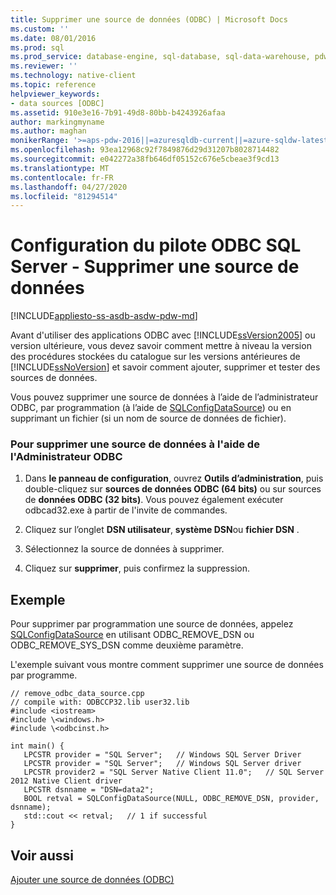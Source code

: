 ```yaml
---
title: Supprimer une source de données (ODBC) | Microsoft Docs
ms.custom: ''
ms.date: 08/01/2016
ms.prod: sql
ms.prod_service: database-engine, sql-database, sql-data-warehouse, pdw
ms.reviewer: ''
ms.technology: native-client
ms.topic: reference
helpviewer_keywords:
- data sources [ODBC]
ms.assetid: 910e3e16-7b91-49d8-80bb-b4243926afaa
author: markingmyname
ms.author: maghan
monikerRange: '>=aps-pdw-2016||=azuresqldb-current||=azure-sqldw-latest||>=sql-server-2016||=sqlallproducts-allversions||>=sql-server-linux-2017||=azuresqldb-mi-current'
ms.openlocfilehash: 93ea12968c92f7849876d29d31207b8028714482
ms.sourcegitcommit: e042272a38fb646df05152c676e5cbeae3f9cd13
ms.translationtype: MT
ms.contentlocale: fr-FR
ms.lasthandoff: 04/27/2020
ms.locfileid: "81294514"
---
```

# <a name="configuring-the-sql-server-odbc-driver---delete-a-data-source"></a>Configuration du pilote ODBC SQL Server - Supprimer une source de données
[!INCLUDE[appliesto-ss-asdb-asdw-pdw-md](../../includes/appliesto-ss-asdb-asdw-pdw-md.md)]

  Avant d'utiliser des applications ODBC avec [!INCLUDE[ssVersion2005](../../includes/ssversion2005-md.md)] ou version ultérieure, vous devez savoir comment mettre à niveau la version des procédures stockées du catalogue sur les versions antérieures de [!INCLUDE[ssNoVersion](../../includes/ssnoversion-md.md)] et savoir comment ajouter, supprimer et tester des sources de données.  
  
  Vous pouvez supprimer une source de données à l’aide de l’administrateur ODBC, par programmation (à l’aide de [SQLConfigDataSource](../../relational-databases/native-client-odbc-api/sqlconfigdatasource.md)) ou en supprimant un fichier (si un nom de source de données de fichier).  
  
### <a name="to-delete-a-data-source-by-using-odbc-administrator"></a>Pour supprimer une source de données à l'aide de l'Administrateur ODBC  
  
1.  Dans **le panneau de configuration**, ouvrez **Outils d’administration**, puis double-cliquez sur **sources de données ODBC (64 bits)** ou sur sources de **données ODBC (32 bits)**. Vous pouvez également exécuter odbcad32.exe à partir de l'invite de commandes.  
  
2.  Cliquez sur l’onglet **DSN utilisateur**, **système DSN**ou **fichier DSN** .  
  
3.  Sélectionnez la source de données à supprimer.  
  
4.  Cliquez sur **supprimer**, puis confirmez la suppression.  

## <a name="example"></a>Exemple  
 Pour supprimer par programmation une source de données, appelez [SQLConfigDataSource](../../relational-databases/native-client-odbc-api/sqlconfigdatasource.md) en utilisant ODBC_REMOVE_DSN ou ODBC_REMOVE_SYS_DSN comme deuxième paramètre.  
  
 L'exemple suivant vous montre comment supprimer une source de données par programme.  
  
```  
// remove_odbc_data_source.cpp  
// compile with: ODBCCP32.lib user32.lib  
#include <iostream>  
#include \<windows.h>  
#include \<odbcinst.h>  
  
int main() {   
   LPCSTR provider = "SQL Server";   // Windows SQL Server Driver  
   LPCSTR provider = "SQL Server";   // Windows SQL Server driver  
   LPCSTR provider2 = "SQL Server Native Client 11.0";   // SQL Server 2012 Native Client driver  
   LPCSTR dsnname = "DSN=data2";  
   BOOL retval = SQLConfigDataSource(NULL, ODBC_REMOVE_DSN, provider, dsnname);  
   std::cout << retval;   // 1 if successful  
}  
```  
  
## <a name="see-also"></a>Voir aussi  
 [Ajouter une source de données &#40;ODBC&#41;](../../relational-databases/native-client-odbc-how-to/configuring-the-sql-server-odbc-driver-add-a-data-source.md)  
  
  

